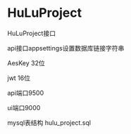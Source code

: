 # HuLuProject

HuLuProject接口


api接口appsettings设置数据库链接字符串


AesKey 32位


jwt 16位


api端口9500


ui端口9000

mysql表结构 hulu_project.sql
